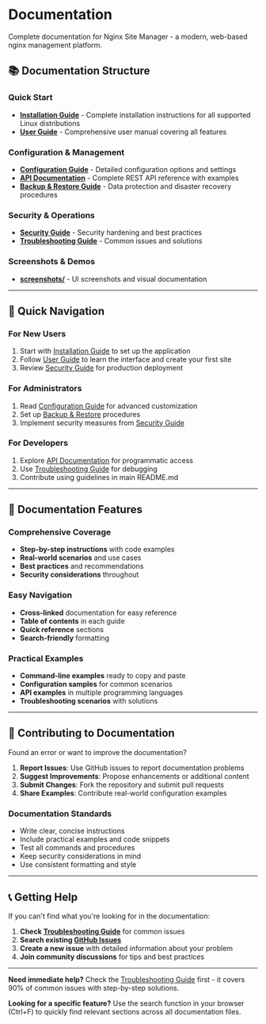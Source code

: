 # Documentation

Complete documentation for Nginx Site Manager - a modern, web-based nginx management platform.

## 📚 Documentation Structure

### Quick Start
- **[Installation Guide](installation.md)** - Complete installation instructions for all supported Linux distributions
- **[User Guide](user-guide.md)** - Comprehensive user manual covering all features

### Configuration & Management
- **[Configuration Guide](configuration.md)** - Detailed configuration options and settings
- **[API Documentation](api-documentation.md)** - Complete REST API reference with examples
- **[Backup & Restore Guide](backup-restore.md)** - Data protection and disaster recovery procedures

### Security & Operations
- **[Security Guide](security.md)** - Security hardening and best practices
- **[Troubleshooting Guide](troubleshooting.md)** - Common issues and solutions

### Screenshots & Demos
- **[screenshots/](screenshots/)** - UI screenshots and visual documentation

---

## 🚀 Quick Navigation

### For New Users
1. Start with [Installation Guide](installation.md) to set up the application
2. Follow [User Guide](user-guide.md) to learn the interface and create your first site
3. Review [Security Guide](security.md) for production deployment

### For Administrators
1. Read [Configuration Guide](configuration.md) for advanced customization
2. Set up [Backup & Restore](backup-restore.md) procedures
3. Implement security measures from [Security Guide](security.md)

### For Developers
1. Explore [API Documentation](api-documentation.md) for programmatic access
2. Use [Troubleshooting Guide](troubleshooting.md) for debugging
3. Contribute using guidelines in main README.md

---

## 📖 Documentation Features

### Comprehensive Coverage
- **Step-by-step instructions** with code examples
- **Real-world scenarios** and use cases
- **Best practices** and recommendations
- **Security considerations** throughout

### Easy Navigation
- **Cross-linked** documentation for easy reference
- **Table of contents** in each guide
- **Quick reference** sections
- **Search-friendly** formatting

### Practical Examples
- **Command-line examples** ready to copy and paste
- **Configuration samples** for common scenarios
- **API examples** in multiple programming languages
- **Troubleshooting scenarios** with solutions

---

## 🤝 Contributing to Documentation

Found an error or want to improve the documentation?

1. **Report Issues**: Use GitHub issues to report documentation problems
2. **Suggest Improvements**: Propose enhancements or additional content
3. **Submit Changes**: Fork the repository and submit pull requests
4. **Share Examples**: Contribute real-world configuration examples

### Documentation Standards
- Write clear, concise instructions
- Include practical examples and code snippets
- Test all commands and procedures
- Keep security considerations in mind
- Use consistent formatting and style

---

## 📞 Getting Help

If you can't find what you're looking for in the documentation:

1. **Check [Troubleshooting Guide](troubleshooting.md)** for common issues
2. **Search existing [GitHub Issues](https://github.com/your-username/nginx-manager/issues)**
3. **Create a new issue** with detailed information about your problem
4. **Join community discussions** for tips and best practices

---

**Need immediate help?** Check the [Troubleshooting Guide](troubleshooting.md) first - it covers 90% of common issues with step-by-step solutions.

**Looking for a specific feature?** Use the search function in your browser (Ctrl+F) to quickly find relevant sections across all documentation files.